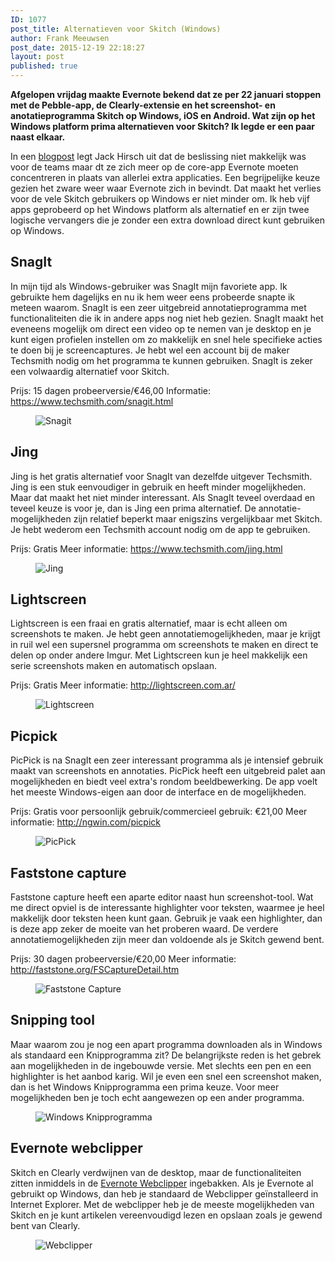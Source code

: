 ```yaml
---
ID: 1077
post_title: Alternatieven voor Skitch (Windows)
author: Frank Meeuwsen
post_date: 2015-12-19 22:18:27
layout: post
published: true
---
```

<strong>Afgelopen vrijdag maakte Evernote bekend dat ze per 22 januari stoppen met de Pebble-app, de Clearly-extensie en het screenshot- en anotatieprogramma Skitch op Windows, iOS en Android. Wat zijn op het Windows platform prima alternatieven voor Skitch? Ik legde er een paar naast elkaar.</strong>

<!--more-->

In een <a href="https://blog.evernote.com/blog/2015/12/17/evernote-to-end-support-for-clearly-evernote-for-pebble-and-versions-of-skitch/">blogpost</a> legt Jack Hirsch uit dat de beslissing niet makkelijk was voor de teams maar dt ze zich meer op de core-app Evernote moeten concentreren in plaats van allerlei extra applicaties. Een begrijpelijke keuze gezien het zware weer waar Evernote zich in bevindt. Dat maakt het verlies voor de vele Skitch gebruikers op Windows er niet minder om. Ik heb vijf apps geprobeerd op het Windows platform als alternatief en er zijn twee logische vervangers die je zonder een extra download direct kunt gebruiken op Windows.
<h2 id="snagit">SnagIt</h2>
In mijn tijd als Windows-gebruiker was SnagIt mijn favoriete app. Ik gebruikte hem dagelijks en nu ik hem weer eens probeerde snapte ik meteen waarom. SnagIt is een zeer uitgebreid annotatieprogramma met functionaliteiten die ik in andere apps nog niet heb gezien. SnagIt maakt het eveneens mogelijk om direct een video op te nemen van je desktop en je kunt eigen profielen instellen om zo makkelijk en snel hele specifieke acties te doen bij je screencaptures. Je hebt wel een account bij de maker Techsmith nodig om het programma te kunnen gebruiken.
SnagIt is zeker een volwaardig alternatief voor Skitch.

Prijs: 15 dagen probeerversie/€46,00
Informatie: <a href="https://www.techsmith.com/snagit.html">https://www.techsmith.com/snagit.html</a>

<figure><img class="aligncenter" src="http://cdn.allesonthouden.nl/images/81B8ECF0-FCD4-48DF-BDD4-EFC40ED9BD82.png" alt="Snagit"  /></figure>
<h2 id="jing">Jing</h2>
Jing is het gratis alternatief voor SnagIt van dezelfde uitgever Techsmith. Jing is een stuk eenvoudiger in gebruik en heeft minder mogelijkheden. Maar dat maakt het niet minder interessant. Als SnagIt teveel overdaad en teveel keuze is voor je, dan is Jing een prima alternatief. De annotatie-mogelijkheden zijn relatief beperkt maar enigszins vergelijkbaar met Skitch. Je hebt wederom een Techsmith account nodig om de app te gebruiken.

Prijs: Gratis
Meer informatie: <a href="https://www.techsmith.com/jing.html">https://www.techsmith.com/jing.html</a>

<figure><img class="aligncenter" src="http://cdn.allesonthouden.nl/images/jing.png" alt="Jing"  /></figure>
<h2 id="lightscreen">Lightscreen</h2>
Lightscreen is een fraai en gratis alternatief, maar is echt alleen om screenshots te maken. Je hebt geen annotatiemogelijkheden, maar je krijgt in ruil wel een supersnel programma om screenshots te maken en direct te delen op onder andere Imgur. Met Lightscreen kun je heel makkelijk een serie screenshots maken en automatisch opslaan.

Prijs: Gratis
Meer informatie: <a href="http://lightscreen.com.ar/">http://lightscreen.com.ar/</a>

<figure><img class="aligncenter" src="http://cdn.allesonthouden.nl/images/CC36E0DE-7F8F-4D44-935A-A35BA8BB88DB.png" alt="Lightscreen" /></figure>
<h2 id="picpick">Picpick</h2>
PicPick is na SnagIt een zeer interessant programma als je intensief gebruik maakt van screenshots en annotaties. PicPick heeft een uitgebreid palet aan mogelijkheden en biedt veel extra's rondom beeldbewerking. De app voelt het meeste Windows-eigen aan door de interface en de mogelijkheden.

Prijs: Gratis voor persoonlijk gebruik/commercieel gebruik: €21,00
Meer informatie: <a href="http://ngwin.com/picpick">http://ngwin.com/picpick</a>

<figure><img class="aligncenter" src="http://cdn.allesonthouden.nl/images/458EB54C-D4EF-4222-A20F-B40B0101F044.png" alt="PicPick" /></figure>
<h2 id="faststonecapture">Faststone capture</h2>
Faststone capture heeft een aparte editor naast hun screenshot-tool. Wat me direct opviel is de interessante highlighter voor teksten, waarmee je heel makkelijk door teksten heen kunt gaan. Gebruik je vaak een highlighter, dan is deze app zeker de moeite van het proberen waard. De verdere annotatiemogelijkheden zijn meer dan voldoende als je Skitch gewend bent.

Prijs: 30 dagen probeerversie/€20,00
Meer informatie: <a href="http://faststone.org/FSCaptureDetail.htm">http://faststone.org/FSCaptureDetail.htm</a>

<figure><img class="aligncenter" src="http://cdn.allesonthouden.nl/images/407D9616-0A62-4CB9-BEF6-FC12658DA9F3.png" alt="Faststone Capture" /></figure>
<h2 id="snippingtool">Snipping tool</h2>
Maar waarom zou je nog een apart programma downloaden als in Windows als standaard een Knipprogramma zit? De belangrijkste reden is het gebrek aan mogelijkheden in de ingebouwde versie. Met slechts een pen en een highlighter is het aanbod karig. Wil je even een snel een screenshot maken, dan is het Windows Knipprogramma een prima keuze. Voor meer mogelijkheden ben je toch echt aangewezen op een ander programma.

<figure><img class="aligncenter" src="http://cdn.allesonthouden.nl/images/194B9E57-AF06-4E4D-A674-51A922D1BCC4.png" alt="Windows Knipprogramma" /></figure>
<h2 id="evernotewebclipper">Evernote webclipper</h2>
Skitch en Clearly verdwijnen van de desktop, maar de functionaliteiten zitten inmiddels in de <a href="https://allesonthouden.nl/evernotecollection-webclipper/">Evernote Webclipper</a> ingebakken. Als je Evernote al gebruikt op Windows, dan heb je standaard de Webclipper geïnstalleerd in Internet Explorer. Met de webclipper heb je de meeste mogelijkheden van Skitch en je kunt artikelen vereenvoudigd lezen en opslaan zoals je gewend bent van Clearly.

<figure><img class="aligncenter" src="http://cdn.allesonthouden.nl/images/B42BAC05-4D25-4AFD-B8AA-6D1ED74AE672.png" alt="Webclipper" /></figure>
